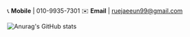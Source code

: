 
<!-- 
# 가장 큰 글자 h1
## 중간 제목 h2
### 가장 작은 제목 h3
## Hi there 👋 
-->
📞 **Mobile** | 010-9935-7301
✉️ **Email** | ruejaeeun99@gmail.com

![Anurag's GitHub stats](https://github-readme-stats.vercel.app/api?username=dev-jane99&show_icons=true&theme=transparent)
<!--
**dev-jane99/dev-jane99** is a ✨ _special_ ✨ repository because its `README.md` (this file) appears on your GitHub profile.

Here are some ideas to get you started:

- 🔭 I’m currently working on ...
- 🌱 I’m currently learning ...
- 👯 I’m looking to collaborate on ...
- 🤔 I’m looking for help with ...
- 💬 Ask me about ...
- 📫 How to reach me: ...
- 😄 Pronouns: ...
- ⚡ Fun fact: ...
-->

